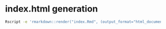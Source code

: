 # index.html generation

```bash
Rscript -e 'rmarkdown::render("index.Rmd", (output_format="html_document"))'
```
